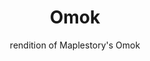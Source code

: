 ---
layout: post
title: Omok
subtitle: rendition of Maplestory's Omok
thumbnail-img: /assets/img/omok.png
tags: [Web, Typescript, NextJS, Firebase Auth, Firebase Firestore]
---